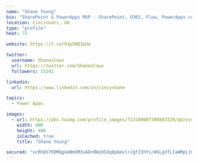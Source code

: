 ```yaml
---
name: "Shane Young"
bio: "SharePoint & PowerApps MVP - SharePoint, O365, Flow, PowerApps consulting? @PowerApps911 | Pure Snark? You found it."
location: Cincinnati, OH
type: "profile"
heat: 72

website: https://t.co/91p5BQ3pUe

twitter:
  username: ShanesCows
  url: https://twitter.com/ShanesCows
  followers: 15242

linkedin:
  url: https://www.linkedin.com/in/cincyshane

topics:
  - Power Apps

images:
  - url: https://pbs.twimg.com/profile_images/713100007398883329/qUzvsvQ3_400x400.jpg
    width: 400
    height: 400
    isCached: true
    title: "Shane Young"

secured: "xcRh8S7KDMQgGmNmOM3uAD+BWzDSXq8p6mvl+JgfZ1hYs/WGLgVfLIaWMpL1CS5GcLvyBrJ81Tm+qSX7EuBuKQnZLouGq6DMSQlNUd5m5smOV/F8VlfWWvaR8UmMqkvMNlL7BjiffTnFoFXnlVIjGPQG+Jc/3zgWfX2f0fY5uVmZybprM23WryiLL0r7+LE3Fq1WNsf5POZyXLidT+1tBOv0GRQ7gDN7d4XQLmFgC4AfhtPy46OhyhXQO7CPlbePL9oXJ5zSaROJmbfcgR0a7xV/U3pMUVvQNpHY2yo/oBFO88LZxMtNErmPkkhkRRjtZOn8BGL7snh02u94e8K8W6Zu3W71zdGkpB+Yp261DQN3L5vqPP+4BXLwfmuIHx4iHS+nkjclGsnbFHTidOXupNI1NCbzKgu4xZL5vB1veFY=;uqJn1zbS43GlzwJFQ39vDQ=="
---
```


